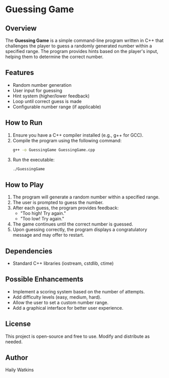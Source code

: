 # Guessing Game

## Overview
The **Guessing Game** is a simple command-line program written in C++ that challenges the player to guess a randomly generated number within a specified range. The program provides hints based on the player's input, helping them to determine the correct number.

## Features
- Random number generation
- User input for guessing
- Hint system (higher/lower feedback)
- Loop until correct guess is made
- Configurable number range (if applicable)

## How to Run
1. Ensure you have a C++ compiler installed (e.g., g++ for GCC).
2. Compile the program using the following command:
   ```sh
   g++ -o GuessingGame GuessingGame.cpp
   ```
3. Run the executable:
   ```sh
   ./GuessingGame
   ```

## How to Play
1. The program will generate a random number within a specified range.
2. The user is prompted to guess the number.
3. After each guess, the program provides feedback:
   - "Too high! Try again."
   - "Too low! Try again."
4. The game continues until the correct number is guessed.
5. Upon guessing correctly, the program displays a congratulatory message and may offer to restart.

## Dependencies
- Standard C++ libraries (iostream, cstdlib, ctime)

## Possible Enhancements
- Implement a scoring system based on the number of attempts.
- Add difficulty levels (easy, medium, hard).
- Allow the user to set a custom number range.
- Add a graphical interface for better user experience.

## License
This project is open-source and free to use. Modify and distribute as needed.

## Author
Haily Watkins

